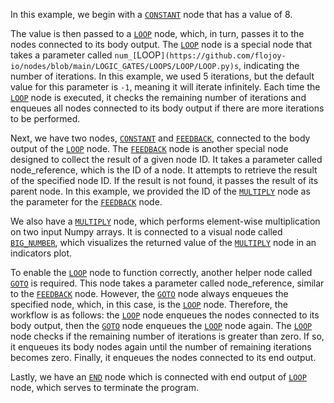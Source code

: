 In this example, we begin with a [`CONSTANT`](https://github.com/flojoy-io/nodes/blob/main/GENERATORS/SIMULATIONS/CONSTANT/CONSTANT.py) node that has a value of 8.

The value is then passed to a [`LOOP`](https://github.com/flojoy-io/nodes/blob/main/LOGIC_GATES/LOOPS/LOOP/LOOP.py) node, which, in turn, passes it to the nodes connected to its body output. The [`LOOP`](https://github.com/flojoy-io/nodes/blob/main/LOGIC_GATES/LOOPS/LOOP/LOOP.py) node is a special node that takes a parameter called `num_[`LOOP`](https://github.com/flojoy-io/nodes/blob/main/LOGIC_GATES/LOOPS/LOOP/LOOP.py)s`, indicating the number of iterations. In this example, we used 5 iterations, but the default value for this parameter is `-1`, meaning it will iterate infinitely. Each time the [`LOOP`](https://github.com/flojoy-io/nodes/blob/main/LOGIC_GATES/LOOPS/LOOP/LOOP.py) node is executed, it checks the remaining number of iterations and enqueues all nodes connected to its body output if there are more iterations to be performed.

Next, we have two nodes, [`CONSTANT`](https://github.com/flojoy-io/nodes/blob/main/GENERATORS/SIMULATIONS/CONSTANT/CONSTANT.py) and [`FEEDBACK`](https://github.com/flojoy-io/nodes/blob/main/GENERATORS/SIMULATIONS/FEEDBACK/FEEDBACK.py), connected to the body output of the [`LOOP`](https://github.com/flojoy-io/nodes/blob/main/LOGIC_GATES/LOOPS/LOOP/LOOP.py) node. The [`FEEDBACK`](https://github.com/flojoy-io/nodes/blob/main/GENERATORS/SIMULATIONS/FEEDBACK/FEEDBACK.py) node is another special node designed to collect the result of a given node ID. It takes a parameter called node_reference, which is the ID of a node. It attempts to retrieve the result of the specified node ID. If the result is not found, it passes the result of its parent node. In this example, we provided the ID of the [`MULTIPLY`](https://github.com/flojoy-io/nodes/blob/main/TRANSFORMERS/ARITHMETIC/MULTIPLY/MULTIPLY.py) node as the parameter for the [`FEEDBACK`](https://github.com/flojoy-io/nodes/blob/main/GENERATORS/SIMULATIONS/FEEDBACK/FEEDBACK.py) node.

We also have a [`MULTIPLY`](https://github.com/flojoy-io/nodes/blob/main/TRANSFORMERS/ARITHMETIC/MULTIPLY/MULTIPLY.py) node, which performs element-wise multiplication on two input Numpy arrays. It is connected to a visual node called [`BIG_NUMBER`](https://github.com/flojoy-io/nodes/blob/main/VISUALIZERS/PLOTLY/BIG_NUMBER/BIG_NUMBER.py), which visualizes the returned value of the [`MULTIPLY`](https://github.com/flojoy-io/nodes/blob/main/TRANSFORMERS/ARITHMETIC/MULTIPLY/MULTIPLY.py) node in an indicators plot.

To enable the [`LOOP`](https://github.com/flojoy-io/nodes/blob/main/LOGIC_GATES/LOOPS/LOOP/LOOP.py) node to function correctly, another helper node called [`GOTO`](https://github.com/flojoy-io/nodes/blob/main/LOGIC_GATES/LOOPS/GOTO/GOTO.py) is required. This node takes a parameter called node_reference, similar to the [`FEEDBACK`](https://github.com/flojoy-io/nodes/blob/main/GENERATORS/SIMULATIONS/FEEDBACK/FEEDBACK.py) node. However, the [`GOTO`](https://github.com/flojoy-io/nodes/blob/main/LOGIC_GATES/LOOPS/GOTO/GOTO.py) node always enqueues the specified node, which, in this case, is the [`LOOP`](https://github.com/flojoy-io/nodes/blob/main/LOGIC_GATES/LOOPS/LOOP/LOOP.py) node. Therefore, the workflow is as follows: the [`LOOP`](https://github.com/flojoy-io/nodes/blob/main/LOGIC_GATES/LOOPS/LOOP/LOOP.py) node enqueues the nodes connected to its body output, then the [`GOTO`](https://github.com/flojoy-io/nodes/blob/main/LOGIC_GATES/LOOPS/GOTO/GOTO.py) node enqueues the [`LOOP`](https://github.com/flojoy-io/nodes/blob/main/LOGIC_GATES/LOOPS/LOOP/LOOP.py) node again. The [`LOOP`](https://github.com/flojoy-io/nodes/blob/main/LOGIC_GATES/LOOPS/LOOP/LOOP.py) node checks if the remaining number of iterations is greater than zero. If so, it enqueues its body nodes again until the number of remaining iterations becomes zero. Finally, it enqueues the nodes connected to its end output.

Lastly, we have an [`END`](https://github.com/flojoy-io/nodes/blob/main/LOGIC_GATES/TERMINATORS/END.py) node which is connected with end output of [`LOOP`](https://github.com/flojoy-io/nodes/blob/main/LOGIC_GATES/LOOPS/LOOP/LOOP.py) node, which serves to terminate the program.
